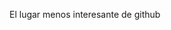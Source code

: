 El lugar menos interesante de github
<!---
lolplayer69420/lolplayer69420 is a ✨ special ✨ repository because its `README.md` (this file) appears on your GitHub profile.
You can click the Preview link to take a look at your changes.
--->
